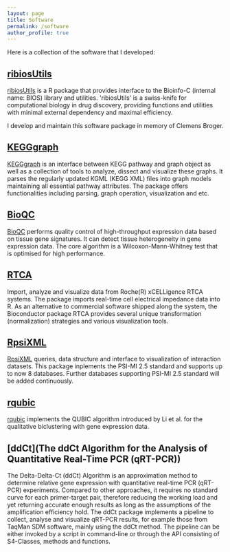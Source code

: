 ```yaml
---
layout: page
title: Software
permalink: /software
author_profile: true
---
```


Here is a collection of the software that I developed:

## [ribiosUtils](https://cran.r-project.org/web/packages/ribiosUtils/index.html)

[ribiosUtils](https://cran.r-project.org/web/packages/ribiosUtils/index.html) is a R package that provides interface to the Bioinfo-C (internal name: BIOS) library and utilities. 'ribiosUtils' is a swiss-knife for computational biology in drug discovery, providing functions and utilities with minimal external dependency and maximal efficiency.

I develop and maintain this software package in memory of Clemens Broger.

## [KEGGgraph](https://www.bioconductor.org/packages/release/bioc/html/KEGGgraph.html)

[KEGGgraph](https://www.bioconductor.org/packages/release/bioc/html/KEGGgraph.html) is an interface between KEGG pathway and graph object as well as a collection of tools to analyze, dissect and visualize these graphs. It parses the regularly updated KGML (KEGG XML) files into graph models maintaining all essential pathway attributes. The package offers functionalities including parsing, graph operation, visualization and etc.

## [BioQC](https://www.bioconductor.org/packages/release/bioc/html/BioQC.html)

[BioQC](https://www.bioconductor.org/packages/release/bioc/html/BioQC.html) performs quality control of high-throughput expression data based on tissue gene signatures. It can detect tissue heterogeneity in gene expression data. The core algorithm is a Wilcoxon-Mann-Whitney test that is optimised for high performance.

## [RTCA](https://www.bioconductor.org/packages/release/bioc/html/RTCA.html)

Import, analyze and visualize data from Roche(R) xCELLigence RTCA systems. The package imports real-time cell electrical impedance data into R. As an alternative to commercial software shipped along the system, the Bioconductor package RTCA provides several unique transformation (normalization) strategies and various visualization tools.

## [RpsiXML](https://www.bioconductor.org/packages/release/bioc/html/RpsiXML.html)

[RpsiXML](https://www.bioconductor.org/packages/release/bioc/html/RpsiXML.html) queries, data structure and interface to visualization of interaction datasets. This package inplements the PSI-MI 2.5 standard and supports up to now 8 databases. Further databases supporting PSI-MI 2.5 standard will be added continuously.

## [rqubic](https://www.bioconductor.org/packages/release/bioc/html/rqubic.html)

[rqubic](https://www.bioconductor.org/packages/release/bioc/html/rqubic.html) implements the QUBIC algorithm introduced by Li et al. for the qualitative biclustering with gene expression data.

## [ddCt](The ddCt Algorithm for the Analysis of Quantitative Real-Time PCR (qRT-PCR))

The Delta-Delta-Ct (ddCt) Algorithm is an approximation method to determine relative gene expression with quantitative real-time PCR (qRT-PCR) experiments. Compared to other approaches, it requires no standard curve for each primer-target pair, therefore reducing the working load and yet returning accurate enough results as long as the assumptions of the amplification efficiency hold. The ddCt package implements a pipeline to collect, analyse and visualize qRT-PCR results, for example those from TaqMan SDM software, mainly using the ddCt method. The pipeline can be either invoked by a script in command-line or through the API consisting of S4-Classes, methods and functions.
